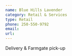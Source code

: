 ```yaml
---
name: Blue Hills Lavender
category: Retail & Services
type: Retail
phone: 250-550-9792
email: 
url: 
---
```


Delivery & Farmgate pick-up